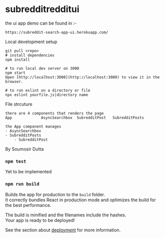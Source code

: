 # subredditredditui

the ui app demo can be found in :- 

    https://subreddit-search-app-ui.herokuapp.com/



Local development setup

    git pull <repo>
    # install dependencies
    npm install

    # to run local dev server on 3000
    npm start
    Open [http://localhost:3000](http://localhost:3000) to view it in the browser.

    # to run eslint on a directory or file
    npx eslint yourfile.js|directory name


File strcuture 

    there are 4 components that renders the page
    App             AsyncSearchbox  SubredditPost   SubredditPosts

    the App component manages 
    - AsyncSearchbox 
    - SubredditPosts
        - SubredditPost



By Soumosir Dutta












### `npm test`

Yet to be implemented

### `npm run build`

Builds the app for production to the `build` folder.\
It correctly bundles React in production mode and optimizes the build for the best performance.

The build is minified and the filenames include the hashes.\
Your app is ready to be deployed!

See the section about [deployment](https://facebook.github.io/create-react-app/docs/deployment) for more information.